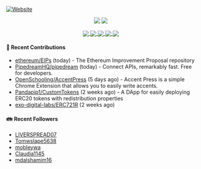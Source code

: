 [![Website](https://img.shields.io/badge/Website-pandapip1.com-9c7?style=for-the-badge&)](https://pandapip1.com)

<p align="center">
  <img src="https://github-readme-stats.vercel.app/api?username=Pandapip1&show_icons=true&count_private=true" />
  <img src="https://github-readme-stats.vercel.app/api/wakatime?username=Pandapip1" />
</p>
<p align="center">
  <a href="https://github.com/ethereum/EIPs">
    <img align="center" src="https://github-readme-stats.vercel.app/api/pin/?username=ethereum&repo=EIPs" />
  </a>
  <a href="https://github.com/Pandapip1/hclustering">
    <img align="center" src="https://github-readme-stats.vercel.app/api/pin/?username=Pandapip1&repo=hclustering" />
  </a>
  <a href="https://github.com/Pandapip1/jekyll-label-action">
    <img align="center" src="https://github-readme-stats.vercel.app/api/pin/?username=Pandapip1&repo=jekyll-label-action" />
  </a>
  <a href="https://github.com/Pandapip1/mineflayer-swarm">
    <img align="center" src="https://github-readme-stats.vercel.app/api/pin/?username=Pandapip1&repo=mineflayer-swarm" />
  </a>
  <a href="https://github.com/OpenSchooling/AccentPress">
    <img align="center" src="https://github-readme-stats.vercel.app/api/pin/?username=OpenSchooling&repo=AccentPress" />
  </a>
</p>

#### 🌱 Recent Contributions

- [ethereum/EIPs](https://github.com/ethereum/EIPs) (today) - The Ethereum Improvement Proposal repository
- [PipedreamHQ/pipedream](https://github.com/PipedreamHQ/pipedream) (today) - Connect APIs, remarkably fast.  Free for developers.
- [OpenSchooling/AccentPress](https://github.com/OpenSchooling/AccentPress) (5 days ago) - Accent Press is a simple Chrome Extension that allows you to easily write accents.
- [Pandapip1/CustomTokens](https://github.com/Pandapip1/CustomTokens) (2 weeks ago) - A DApp for easily deploying ERC20 tokens with redistribution properties
- [exo-digital-labs/ERC721R](https://github.com/exo-digital-labs/ERC721R) (2 weeks ago)

#### 👪  Recent Followers

- [LIVERSPREAD07](https://github.com/LIVERSPREAD07)
- [Tomwslape5638](https://github.com/Tomwslape5638)
- [mobleywa](https://github.com/mobleywa)
- [Claudia1145](https://github.com/Claudia1145)
- [mdalshamim16](https://github.com/mdalshamim16)


